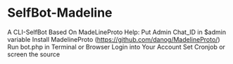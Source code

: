 # SelfBot-Madeline
A CLI-SelfBot Based On MadeLineProto
Help:
Put Admin Chat_ID in $admin variable
Install MadelineProto (https://github.com/danog/MadelineProto/)
Run bot.php in Terminal or Browser
Login into Your Account
Set Cronjob or screen the source

